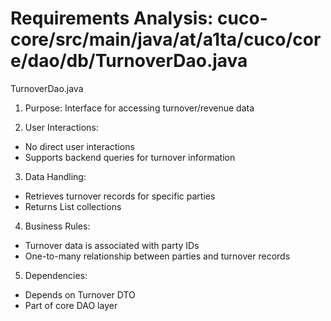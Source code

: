 # Requirements Analysis: cuco-core/src/main/java/at/a1ta/cuco/core/dao/db/TurnoverDao.java

TurnoverDao.java
1. Purpose: Interface for accessing turnover/revenue data

2. User Interactions:
- No direct user interactions
- Supports backend queries for turnover information

3. Data Handling:
- Retrieves turnover records for specific parties
- Returns List<Turnover> collections

4. Business Rules:
- Turnover data is associated with party IDs
- One-to-many relationship between parties and turnover records

5. Dependencies:
- Depends on Turnover DTO
- Part of core DAO layer